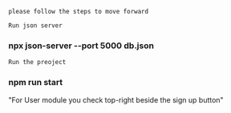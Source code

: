 `please follow the steps to move forward`

`Run json server`
### npx json-server --port 5000  db.json 

`Run the preoject`
### npm run start

"For User module you check top-right beside the sign up button"